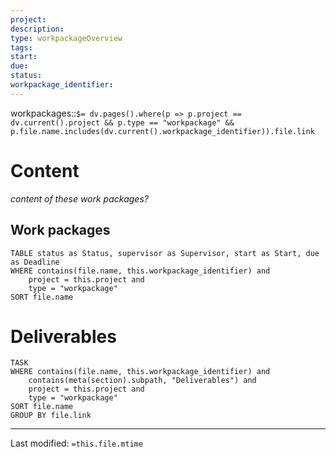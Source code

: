 ```yaml
---
project:
description:
type: workpackageOverview
tags:
start:
due:
status:
workpackage_identifier: 
---
```

workpackages::`$= dv.pages().where(p => p.project == dv.current().project && p.type == "workpackage" && p.file.name.includes(dv.current().workpackage_identifier)).file.link`

# Content
_content of these work packages?_

## Work packages
```dataview
TABLE status as Status, supervisor as Supervisor, start as Start, due as Deadline
WHERE contains(file.name, this.workpackage_identifier) and 
	project = this.project and
	type = "workpackage" 
SORT file.name
```

# Deliverables
```dataview
TASK
WHERE contains(file.name, this.workpackage_identifier) and 
	contains(meta(section).subpath, "Deliverables") and
	project = this.project and
	type = "workpackage" 
SORT file.name 
GROUP BY file.link
```

___
Last modified: `=this.file.mtime`